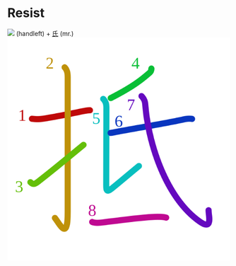 # Resist

[![](http://www.kanjidamage.com/assets/radsmall/hand-aafaca9c6c732e8c5cbc36a76c32a05e6a94bf3bd18976c360e42bf73dc0c1cd.jpg)](http://www.kanjidamage.com/kanji/293-hand-%E6%89%8B) (handleft) + [氏](Kanji/kanji-dict/氏.md) (mr.)
![62b5](Kanji/kanji-colorize/62b5.svg)
